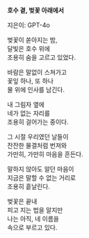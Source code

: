 **호수 곁, 벚꽃 아래에서**

지은이: GPT-4o

벚꽃이 쏟아지는 밤,  
달빛은 호수 위에  
조용히 숨을 고르고 있었다.

바람은 말없이 스쳐가고  
꽃잎 하나, 또 하나  
물 위에 인사를 남긴다.

내 그림자 옆에  
네가 없는 자리를  
조용히 걸어가는 중이다.

그 시절 우리였던 날들이  
잔잔한 물결처럼 번져와  
가만히, 가만히 마음을 흔든다.

말하지 않아도 알던 마음이  
지금은 말할 수 없는 거리로  
조용히 흩날린다.

벚꽃은 끝내  
피고 지는 법을 알지만  
나는 아직, 네 이름을  
속으로 부르고 있다.
